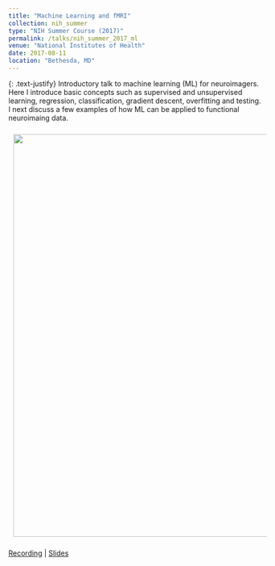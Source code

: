 ```yaml
---
title: "Machine Learning and fMRI"
collection: nih_summer
type: "NIH Summer Course (2017)"
permalink: /talks/nih_summer_2017_ml
venue: "National Institutes of Health"
date: 2017-08-11
location: "Bethesda, MD"
---
```


{: .text-justify}
Introductory talk to machine learning (ML) for neuroimagers. Here I introduce basic concepts such as supervised and unsupervised learning, regression, classification, gradient descent, overfitting and testing. I next discuss a few examples of how ML can be applied to functional neuroimaing data. 

<img align="center" src="https://javiergcas.github.io/images/talks/nih_fmrisummer_2017_ml.png" width="800 px" style="padding: 10px">

[Recording](https://fmrif.nimh.nih.gov/course/fmrif_course/2017/30_Javier_20170811) | [Slides](https://fmrif.nimh.nih.gov/COURSE/fmrif_course/2017/content/30_Javier_20170811.pdf)